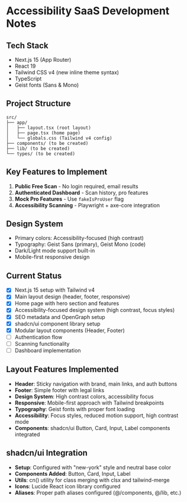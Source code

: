 # Accessibility SaaS Development Notes

## Tech Stack

- Next.js 15 (App Router)
- React 19
- Tailwind CSS v4 (new inline theme syntax)
- TypeScript
- Geist fonts (Sans & Mono)

## Project Structure

```
src/
├── app/
│   ├── layout.tsx (root layout)
│   ├── page.tsx (home page)
│   └── globals.css (Tailwind v4 config)
├── components/ (to be created)
├── lib/ (to be created)
└── types/ (to be created)
```

## Key Features to Implement

1. **Public Free Scan** - No login required, email results
2. **Authenticated Dashboard** - Scan history, pro features
3. **Mock Pro Features** - Use `fakeIsProUser` flag
4. **Accessibility Scanning** - Playwright + axe-core integration

## Design System

- Primary colors: Accessibility-focused (high contrast)
- Typography: Geist Sans (primary), Geist Mono (code)
- Dark/Light mode support built-in
- Mobile-first responsive design

## Current Status

- [x] Next.js 15 setup with Tailwind v4
- [x] Main layout design (header, footer, responsive)
- [x] Home page with hero section and features
- [x] Accessibility-focused design system (high contrast, focus styles)
- [x] SEO metadata and OpenGraph setup
- [x] shadcn/ui component library setup
- [x] Modular layout components (Header, Footer)
- [ ] Authentication flow
- [ ] Scanning functionality
- [ ] Dashboard implementation

## Layout Features Implemented

- **Header**: Sticky navigation with brand, main links, and auth buttons
- **Footer**: Simple footer with legal links
- **Design System**: High contrast colors, accessibility focus
- **Responsive**: Mobile-first approach with Tailwind breakpoints
- **Typography**: Geist fonts with proper font loading
- **Accessibility**: Focus styles, reduced motion support, high contrast mode
- **Components**: shadcn/ui Button, Card, Input, Label components integrated

## shadcn/ui Integration

- **Setup**: Configured with "new-york" style and neutral base color
- **Components Added**: Button, Card, Input, Label
- **Utils**: cn() utility for class merging with clsx and tailwind-merge
- **Icons**: Lucide React icon library configured
- **Aliases**: Proper path aliases configured (@/components, @/lib, etc.)
